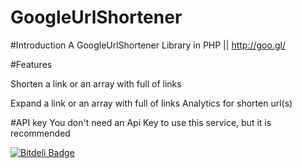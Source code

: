 # GoogleUrlShortener

#Introduction
A GoogleUrlShortener Library in PHP || http://goo.gl/

#Features

Shorten a link or an array with full of links


Expand a link or an array with full of links
Analytics for shorten url(s)


#API key
You don't need an Api Key to use this service, but it is recommended


[![Bitdeli Badge](https://d2weczhvl823v0.cloudfront.net/ozdemirr/googleurlshortener/trend.png)](https://bitdeli.com/free "Bitdeli Badge")

